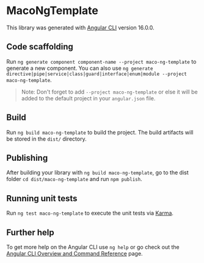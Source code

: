 # MacoNgTemplate

This library was generated with [Angular CLI](https://github.com/angular/angular-cli) version 16.0.0.

## Code scaffolding

Run `ng generate component component-name --project maco-ng-template` to generate a new component. You can also use `ng generate directive|pipe|service|class|guard|interface|enum|module --project maco-ng-template`.
> Note: Don't forget to add `--project maco-ng-template` or else it will be added to the default project in your `angular.json` file. 

## Build

Run `ng build maco-ng-template` to build the project. The build artifacts will be stored in the `dist/` directory.

## Publishing

After building your library with `ng build maco-ng-template`, go to the dist folder `cd dist/maco-ng-template` and run `npm publish`.

## Running unit tests

Run `ng test maco-ng-template` to execute the unit tests via [Karma](https://karma-runner.github.io).

## Further help

To get more help on the Angular CLI use `ng help` or go check out the [Angular CLI Overview and Command Reference](https://angular.io/cli) page.
